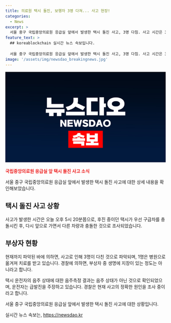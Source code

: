 ```yaml
---
title: 의료원 택시 돌진, 보행자 3명 다쳐... 사고 현장!
categories:
  - News
excerpt: >
  서울 중구 국립중앙의료원 응급실 앞에서 발생한 택시 돌진 사고, 3명 다침. 사고 시간은 3일 오후 5시 20분으로 밝혀졌으며, 택시 운전자는 음주 상태가 아니었음. 사고 설명 중, 택시 운전자는 급발진 주장. 현재 경찰 조사 중. 생명에 지장 없는 3명 중 1명 병원 이송 중. (요약문)
feature_text: >
  ## koreablockchain 실시간 뉴스 속보입니다.

  서울 중구 국립중앙의료원 응급실 앞에서 발생한 택시 돌진 사고, 3명 다침. 사고 시간은 3일 오후 5시 20분으로 밝혀졌으며, 택시 운전자는 음주 상태가 아니었음. 사고 설명 중, 택시 운전자는 급발진 주장. 현재 경찰 조사 중. 생명에 지장 없는 3명 중 1명 병원 이송 중. (요약문)
image: '/assets/img/newsdao_breakingnews.jpg'
---
```


<p><img src="/assets/img/newsdao_breakingnews.jpg" alt="koreablockchain 속보" /></p>

<p><b><span style="color: #ee2323;">국립중앙의료원 응급실 앞 택시 돌진 사고 소식</span></b></p>

<p>서울 중구 국립중앙의료원 응급실 앞에서 발생한 택시 돌진 사고에 대한 상세 내용을 확인해보았습니다.</p>

<h2 data-ke-size="size26">택시 돌진 사고 상황</h2>

<p>사고가 발생한 시간은 오늘 오후 5시 20분쯤으로, 후진 중이던 택시가 우선 구급차를 충돌시킨 후, 다시 앞으로 가면서 다른 차량과 충돌한 것으로 조사되었습니다.</p>

<h2 data-ke-size="size26">부상자 현황</h2>

<p>현재까지 파악된 바에 의하면, 사고로 인해 3명이 다친 것으로 파악되며, 1명은 병원으로 옮겨져 치료를 받고 있습니다. 경찰에 의하면, 부상자 중 생명에 지장이 있는 정도는 아니라고 합니다.</p>

<p>택시 운전자의 음주 상태에 대한 음주측정 결과는 음주 상태가 아닌 것으로 확인되었으며, 운전자는 급발진을 주장하고 있습니다. 경찰은 현재 사고의 정확한 원인을 조사 중이라고 합니다.</p>

<p>서울 중구 국립중앙의료원 응급실 앞에서 발생한 택시 돌진 사고에 대한 상황입니다.</p>
실시간 뉴스 속보는, <a href="https://newsdao.kr" rel="dofollow">https://newsdao.kr</a>


